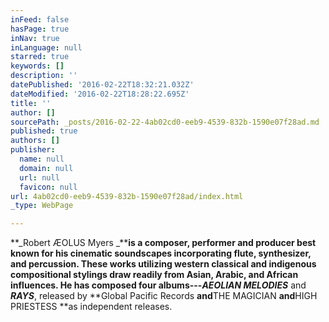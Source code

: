 ```yaml
---
inFeed: false
hasPage: true
inNav: true
inLanguage: null
starred: true
keywords: []
description: ''
datePublished: '2016-02-22T18:32:21.032Z'
dateModified: '2016-02-22T18:28:22.695Z'
title: ''
author: []
sourcePath: _posts/2016-02-22-4ab02cd0-eeb9-4539-832b-1590e07f28ad.md
published: true
authors: []
publisher:
  name: null
  domain: null
  url: null
  favicon: null
url: 4ab02cd0-eeb9-4539-832b-1590e07f28ad/index.html
_type: WebPage

---
```

**_Robert ÆOLUS Myers _******is a composer, performer and producer best known for his cinematic soundscapes incorporating flute, synthesizer, and percussion. These works utilizing western classical and indigenous compositional stylings draw readily from Asian, Arabic, and African influences. He has composed four albums---**_AEOLIAN MELODIES_** and **_RAYS_**, released by **Global Pacific Records  **and**THE MAGICIAN **and**HIGH PRIESTESS **as independent releases.